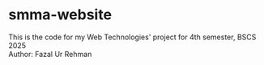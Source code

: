 # smma-website
This is the code for my Web Technologies' project for 4th semester, BSCS 2025
<br>
Author: Fazal Ur Rehman
